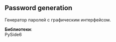 ## **Password generation**  
Генератор паролей с графическим интерфейсом.  
   
  
<!-- :white_check_mark: -->     

**Библиотеки**:      
 PySide6
